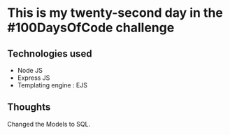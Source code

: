 # This is my twenty-second day in the #100DaysOfCode challenge

## Technologies used
 * Node JS
 * Express JS
 * Templating engine : EJS

## Thoughts
 Changed the Models to SQL.